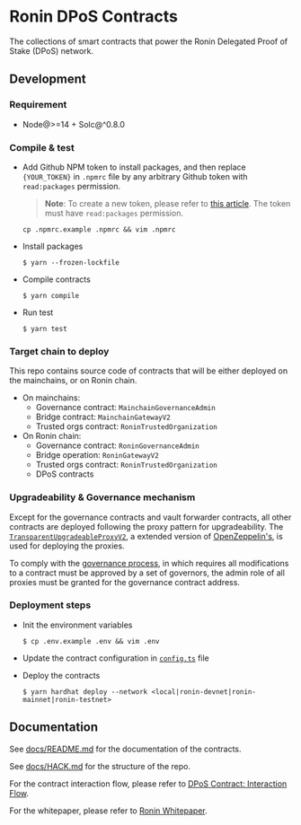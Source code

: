 # Ronin DPoS Contracts

The collections of smart contracts that power the Ronin Delegated Proof of Stake (DPoS) network.

## Development

### Requirement

- Node@>=14 + Solc@^0.8.0

### Compile & test

- Add Github NPM token to install packages, and then replace `{YOUR_TOKEN}` in `.npmrc` file by any arbitrary Github token with `read:packages` permission.

  > **Note**: To create a new token, please refer to [this article](https://docs.github.com/en/authentication/keeping-your-account-and-data-secure/creating-a-personal-access-token). The token must have `read:packages` permission.

  ```shell
  cp .npmrc.example .npmrc && vim .npmrc
  ```

- Install packages

  ```shell
  $ yarn --frozen-lockfile
  ```

- Compile contracts

  ```shell
  $ yarn compile
  ```

- Run test

  ```shell
  $ yarn test
  ```

### Target chain to deploy

This repo contains source code of contracts that will be either deployed on the mainchains, or on Ronin chain.

- On mainchains:
  - Governance contract: `MainchainGovernanceAdmin`
  - Bridge contract: `MainchainGatewayV2`
  - Trusted orgs contract: `RoninTrustedOrganization`
- On Ronin chain:
  - Governance contract: `RoninGovernanceAdmin`
  - Bridge operation: `RoninGatewayV2`
  - Trusted orgs contract: `RoninTrustedOrganization`
  - DPoS contracts

### Upgradeability & Governance mechanism

Except for the governance contracts and vault forwarder contracts, all other contracts are deployed following the proxy pattern for upgradeability. The [`TransparentUpgradeableProxyV2`](./contracts/extensions/TransparentUpgradeableProxyV2.sol), a extended version of [OpenZeppelin's](https://docs.openzeppelin.com/contracts/3.x/api/proxy#TransparentUpgradeableProxy), is used for deploying the proxies.

To comply with the [governance process](./docs/README.md#governance), in which requires all modifications to a contract must be approved by a set of governors, the admin role of all proxies must be granted for the governance contract address.

### Deployment steps

- Init the environment variables

  ```shell
  $ cp .env.example .env && vim .env
  ```

- Update the contract configuration in [`config.ts`](./src/config.ts) file

- Deploy the contracts

  ```shell
  $ yarn hardhat deploy --network <local|ronin-devnet|ronin-mainnet|ronin-testnet>
  ```

## Documentation

See [docs/README.md](./docs/README.md) for the documentation of the contracts.

See [docs/HACK.md](./docs/HACK.md) for the structure of the repo.

For the contract interaction flow, please refer to [DPoS Contract: Interaction Flow](https://skymavis.notion.site/DPoS-Contract-Interaction-Flow-3a535cf9048f46f69dd9a45958ad9b85).

For the whitepaper, please refer to [Ronin Whitepaper](https://www.notion.so/skymavis/Ronin-Whitepaper-deec289d6cec49d38dc6e904669331a5).
